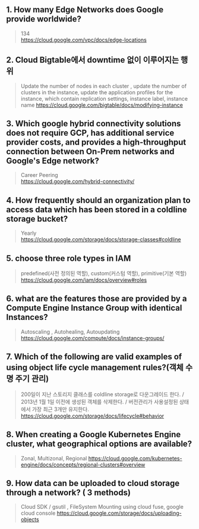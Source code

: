 ## 1. How many Edge Networks does Google provide worldwide?

> 134  
> https://cloud.google.com/vpc/docs/edge-locations

## 2. Cloud Bigtable에서 downtime 없이 이루어지는 행위

> Update the number of nodes in each cluster , update the number of clusters in the instance, update the application profiles for the instance, which contain replication settings, instance label, instance name
> https://cloud.google.com/bigtable/docs/modifying-instance

## 3. Which google hybrid connectivity solutions does not require GCP, has additional service provider costs, and provides a high-throughput connection between On-Prem networks and Google's Edge network?

> Career Peering  
> https://cloud.google.com/hybrid-connectivity/

## 4. How frequently should an organization plan to access data which has been stored in a coldline storage bucket?

> Yearly  
> https://cloud.google.com/storage/docs/storage-classes#coldline

## 5. choose three role types in IAM

> predefined(사전 정의된 역할), custom(커스텀 역할), primitive(기본 역할)  
> https://cloud.google.com/iam/docs/overview#roles

## 6. what are the features those are provided by a Compute Engine Instance Group with identical Instances?

> Autoscaling , Autohealing, Autoupdating  
> https://cloud.google.com/compute/docs/instance-groups/

## 7. Which of the following are valid examples of using object life cycle management rules?(객체 수명 주기 관리)

> 200일이 지난 스토리지 클래스를 coldline storage로 다운그레이드 한다. / 2013년 1월 1일 이전에 생성된 객체를 삭제한다. / 버전관리가 사용설정된 상태에서 가장 최근 3개만 유지한다.  
> https://cloud.google.com/storage/docs/lifecycle#behavior

## 8. When creating a Google Kubernetes Engine cluster, what geographical options are available?

> Zonal, Multizonal, Regional
> https://cloud.google.com/kubernetes-engine/docs/concepts/regional-clusters#overview

## 9. How data can be uploaded to cloud storage through a network? ( 3 methods)

> Cloud SDK / gsutil , FileSystem Mounting using cloud fuse, google cloud console
> https://cloud.google.com/storage/docs/uploading-objects
